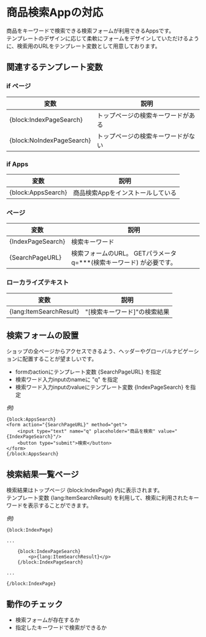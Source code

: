 # 商品検索Appの対応

商品をキーワードで検索できる検索フォームが利用できるAppsです。  
テンプレートのデザインに応じて柔軟にフォームをデザインしていただけるように、検索用のURLをテンプレート変数として用意しております。

## 関連するテンプレート変数

### if ページ

| 変数 | 説明 |
|-----|-----|
| {block:IndexPageSearch} | トップページの検索キーワードがある |
| {block:NoIndexPageSearch} | トップページの検索キーワードがない |

### if Apps

| 変数 | 説明 |
|-----|-----|
| {block:AppsSearch} | 商品検索Appをインストールしている |

### ページ

| 変数 | 説明 |
|-----|-----|
| {IndexPageSearch} | 検索キーワード |
| {SearchPageURL} | 検索フォームのURL。 GETパラメータ q=***(検索キーワード) が必要です。|

### ローカライズテキスト

| 変数 | 説明 |
|-----|-----|
| {lang:ItemSearchResult} | "[検索キーワード]"の検索結果 |


## 検索フォームの設置

ショップの全ページからアクセスできるよう、ヘッダーやグローバルナビゲーションに配置することが望ましいです。 

 - formのactionにテンプレート変数 {SearchPageURL} を指定
 - 検索ワード入力inputのnameに "q" を指定
 - 検索ワード入力inputのvalueにテンプレート変数 {IndexPageSearch} を指定

*例)*

```
{block:AppsSearch}
<form action="{SearchPageURL}" method="get">
	<input type="text" name="q" placeholder="商品を検索" value="{IndexPageSearch}"/>
	<button type="submit">検索</button>
</form>
{/block:AppsSearch}
```

## 検索結果一覧ページ

検索結果はトップページ {block:IndexPage} 内に表示されます。  
テンプレート変数 {lang:ItemSearchResult} を利用して、検索に利用されたキーワードを表示することができます。

*例)*

```
{block:IndexPage}

...

	{block:IndexPageSearch}
		<p>{lang:ItemSearchResult}</p>
	{/block:IndexPageSearch}
	
...

{/block:IndexPage}
```


## 動作のチェック
- 検索フォームが存在するか
- 指定したキーワードで検索ができるか
